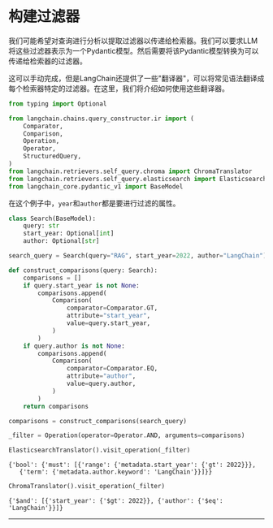 # 构建过滤器

我们可能希望对查询进行分析以提取过滤器以传递给检索器。我们可以要求LLM将这些过滤器表示为一个Pydantic模型。然后需要将该Pydantic模型转换为可以传递给检索器的过滤器。

这可以手动完成，但是LangChain还提供了一些"翻译器"，可以将常见语法翻译成每个检索器特定的过滤器。在这里，我们将介绍如何使用这些翻译器。


```python
from typing import Optional

from langchain.chains.query_constructor.ir import (
    Comparator,
    Comparison,
    Operation,
    Operator,
    StructuredQuery,
)
from langchain.retrievers.self_query.chroma import ChromaTranslator
from langchain.retrievers.self_query.elasticsearch import ElasticsearchTranslator
from langchain_core.pydantic_v1 import BaseModel
```

在这个例子中，`year`和`author`都是要进行过滤的属性。


```python
class Search(BaseModel):
    query: str
    start_year: Optional[int]
    author: Optional[str]
```


```python
search_query = Search(query="RAG", start_year=2022, author="LangChain")
```


```python
def construct_comparisons(query: Search):
    comparisons = []
    if query.start_year is not None:
        comparisons.append(
            Comparison(
                comparator=Comparator.GT,
                attribute="start_year",
                value=query.start_year,
            )
        )
    if query.author is not None:
        comparisons.append(
            Comparison(
                comparator=Comparator.EQ,
                attribute="author",
                value=query.author,
            )
        )
    return comparisons
```


```python
comparisons = construct_comparisons(search_query)
```


```python
_filter = Operation(operator=Operator.AND, arguments=comparisons)
```


```python
ElasticsearchTranslator().visit_operation(_filter)
```




    {'bool': {'must': [{'range': {'metadata.start_year': {'gt': 2022}}},
       {'term': {'metadata.author.keyword': 'LangChain'}}]}}




```python
ChromaTranslator().visit_operation(_filter)
```




    {'$and': [{'start_year': {'$gt': 2022}}, {'author': {'$eq': 'LangChain'}}]}

------
